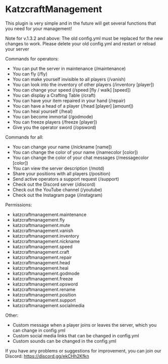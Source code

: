 # KatzcraftManagement
This plugin is very simple and in the future will get several functions that you need for your management!

Note for v.1.3.2 and above: The old config.yml must be replaced for the new changes to work. Please delete your old config.yml and restart or reload your server

Commands for operators:
- You can put the server in maintenance (/maintenance)
- You can fly (/fly)
- You can make yourself invisible to all players (/vanish)
- You can look into the inventory of other players (/inventory [player])
- You can change your speed (/speed [fly / walk] [speed])
- You can display a Crafting Table (/craft)
- You can have your item repaired in your hand (/repair)
- You can have a head of a player (/head [player] [amount])
- You can heal yourself (/heal)
- You can become immortal (/godmode)
- You can freeze players (/freeze [player])
- Give you the operator sword (/opsword)

Commands for all:
- You can change your name (/nickname [name])
- You can change the color of your name (/namecolor [color])
- You can change the color of your chat messages (/messagecolor [color])
- You can view the server description (/motd)
- Share your positions with all players (/position)
- Send active operators a support request (/support)
- Check out the Discord server (/discord)
- Check out the YouTube channel (/youtube)
- Check out the Instagram page (/instagram)

Permissions:
- katzcraftmanagement.maintenance
- katzcraftmanagement.fly
- katzcraftmanagement.mute
- katzcraftmanagement.vanish
- katzcraftmanagement.inventory
- katzcraftmanagement.nickname
- katzcraftmanagement.speed
- katzcraftmanagement.craft
- katzcraftmanagement.repair
- katzcraftmanagement.head
- katzcraftmanagement.heal
- katzcraftmanagement.godmode
- katzcraftmanagement.freeze
- katzcraftmanagement.opsword
- katzcraftmanagement.rename
- katzcraftmanagement.position
- katzcraftmanagement.support
- katzcraftmanagement.socialmedia

Other:
- Custom message when a player joins or leaves the server, which you can change in config.yml
- Custom social media links that can be changed in config.yml
- Custom sounds can be changed in the config.yml

If you have any problems or suggestions for improvement, you can join our Discord:
https://discord.gg/ekCHh2Kfkn
